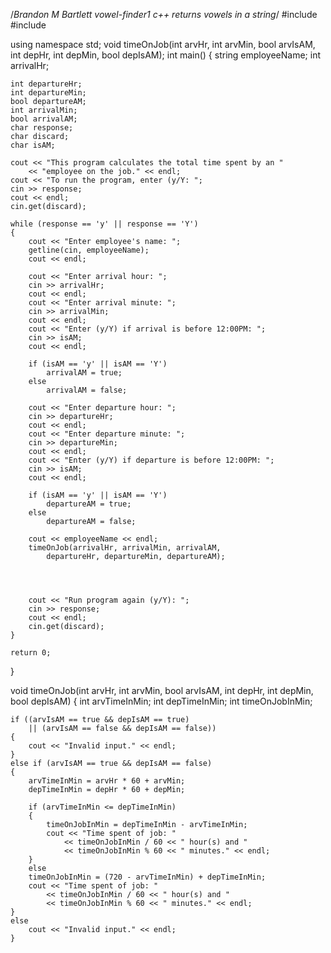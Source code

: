
/*Brandon M Bartlett
vowel-finder1
c++ returns vowels in a string*/
#include <iostream>
#include <string>

using namespace std;
void timeOnJob(int arvHr, int arvMin, bool arvIsAM,
	int depHr, int depMin, bool depIsAM);
int main()
{
	string employeeName;
	int arrivalHr;

	int departureHr;
	int departureMin;
	bool departureAM;
	int arrivalMin;
	bool arrivalAM;
	char response;
	char discard;
	char isAM;

	cout << "This program calculates the total time spent by an "
		<< "employee on the job." << endl;
	cout << "To run the program, enter (y/Y: ";
	cin >> response;
	cout << endl;
	cin.get(discard);

	while (response == 'y' || response == 'Y')
	{
		cout << "Enter employee's name: ";
		getline(cin, employeeName);
		cout << endl;

		cout << "Enter arrival hour: ";
		cin >> arrivalHr;
		cout << endl;
		cout << "Enter arrival minute: ";
		cin >> arrivalMin;
		cout << endl;
		cout << "Enter (y/Y) if arrival is before 12:00PM: ";
		cin >> isAM;
		cout << endl;

		if (isAM == 'y' || isAM == 'Y')
			arrivalAM = true;
		else
			arrivalAM = false;

		cout << "Enter departure hour: ";
		cin >> departureHr;
		cout << endl;
		cout << "Enter departure minute: ";
		cin >> departureMin;
		cout << endl;
		cout << "Enter (y/Y) if departure is before 12:00PM: ";
		cin >> isAM;
		cout << endl;

		if (isAM == 'y' || isAM == 'Y')
			departureAM = true;
		else
			departureAM = false;

		cout << employeeName << endl;
		timeOnJob(arrivalHr, arrivalMin, arrivalAM,
			departureHr, departureMin, departureAM);

		

		
		cout << "Run program again (y/Y): ";
		cin >> response;
		cout << endl;
		cin.get(discard);
	}

	return 0;
}

void timeOnJob(int arvHr, int arvMin, bool arvIsAM,
	int depHr, int depMin, bool depIsAM)
{
	int arvTimeInMin;
	int depTimeInMin;
	int timeOnJobInMin;

	if ((arvIsAM == true && depIsAM == true)
		|| (arvIsAM == false && depIsAM == false))
	{
		cout << "Invalid input." << endl;
	}
	else if (arvIsAM == true && depIsAM == false)
	{
		arvTimeInMin = arvHr * 60 + arvMin;
		depTimeInMin = depHr * 60 + depMin;

		if (arvTimeInMin <= depTimeInMin)
		{
			timeOnJobInMin = depTimeInMin - arvTimeInMin;
			cout << "Time spent of job: "
				<< timeOnJobInMin / 60 << " hour(s) and "
				<< timeOnJobInMin % 60 << " minutes." << endl;
		}
		else
		timeOnJobInMin = (720 - arvTimeInMin) + depTimeInMin;
		cout << "Time spent of job: "
			<< timeOnJobInMin / 60 << " hour(s) and "
			<< timeOnJobInMin % 60 << " minutes." << endl;
	}
	else 
		cout << "Invalid input." << endl;
	}
